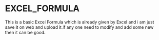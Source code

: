 # EXCEL_FORMULA
This is a basic Excel Formula which is already given by Excel and i am just save it on web and upload it.if any one need to modify and add some new then it can be good.

